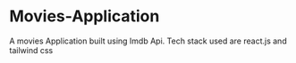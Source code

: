 # Movies-Application
A movies Application built using Imdb Api. Tech stack used are react.js and tailwind css 

